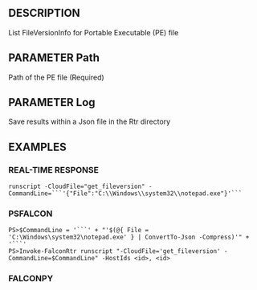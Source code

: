 ## DESCRIPTION
List FileVersionInfo for Portable Executable (PE) file

## PARAMETER Path
Path of the PE file (Required)

## PARAMETER Log
Save results within a Json file in the Rtr directory

## EXAMPLES

### REAL-TIME RESPONSE
```
runscript -CloudFile="get_fileversion" -CommandLine=```'{"File":"C:\\Windows\\system32\\notepad.exe"}'```
```
### PSFALCON
```
PS>$CommandLine = '```' + "'$(@{ File = 'C:\Windows\system32\notepad.exe' } | ConvertTo-Json -Compress)'" + '```'
PS>Invoke-FalconRtr runscript "-CloudFile='get_fileversion' -CommandLine=$CommandLine" -HostIds <id>, <id>
```
### FALCONPY
